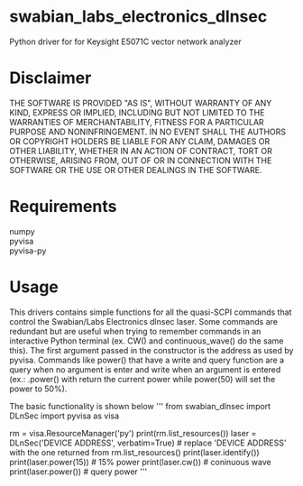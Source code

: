 # swabian_labs_electronics_dlnsec
Python driver for for Keysight E5071C vector network analyzer

# Disclaimer
THE SOFTWARE IS PROVIDED "AS IS", WITHOUT WARRANTY OF ANY KIND, EXPRESS OR IMPLIED, INCLUDING BUT NOT LIMITED TO THE WARRANTIES OF MERCHANTABILITY, FITNESS FOR A PARTICULAR PURPOSE AND NONINFRINGEMENT. IN NO EVENT SHALL THE AUTHORS OR COPYRIGHT HOLDERS BE LIABLE FOR ANY CLAIM, DAMAGES OR OTHER LIABILITY, WHETHER IN AN ACTION OF CONTRACT, TORT OR OTHERWISE, ARISING FROM, OUT OF OR IN CONNECTION WITH THE SOFTWARE OR THE USE OR OTHER DEALINGS IN THE SOFTWARE.

# Requirements
numpy  
pyvisa  
pyvisa-py

# Usage
This drivers contains simple functions for all the quasi-SCPI commands that control the Swabian/Labs Electronics dlnsec laser. Some commands are redundant but are useful when trying to remember commands in an interactive Python terminal (ex. CW() and continuous_wave() do the same this). The first argument passed in the constructor is the address as used by pyvisa. Commands like power() that have a write and query function are a query when no argument is enter and write when an argument is entered (ex.: .power() with return the current power while power(50) will set the power to 50%).

The basic functionality is shown below
'''
from swabian_dlnsec import DLnSec
import pyvisa as visa

rm = visa.ResourceManager('py')
print(rm.list_resources())
laser = DLnSec('DEVICE ADDRESS', verbatim=True) # replace 'DEVICE ADDRESS' with the one returned from rm.list_resources()
print(laser.identify()) 
print(laser.power(15)) # 15% power
print(laser.cw()) # coninuous wave
print(laser.power()) # query power
'''
